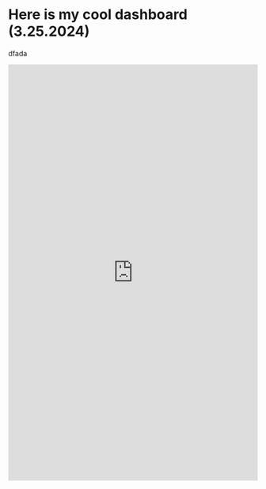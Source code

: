 # Here is my cool dashboard (3.25.2024)
dfada
<iframe src="https://insights.arcgis.com/index.html?rsource=https%3A%2F%2Fwww.esri.com%2Fen-us%2Farcgis%2Fproducts%2Farcgis-insights%2Fsign-in#/embed/6b2635f5947c49e3a60c84071ae5fd0a" width="100%" height="840" frameborder="0"></iframe>
